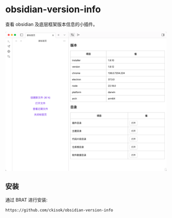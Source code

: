 # obsidian-version-info

查看 obsidian 及底层框架版本信息的小插件。

![demo.png](assets/demo.png)

## 安装

通过 BRAT 进行安装:
```
https://github.com/ckisok/obsidian-version-info
```
